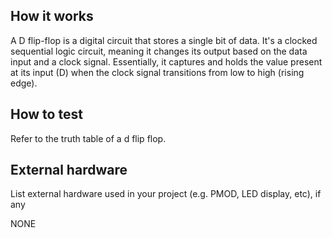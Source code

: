 <!---

This file is used to generate your project datasheet. Please fill in the information below and delete any unused
sections.

You can also include images in this folder and reference them in the markdown. Each image must be less than
512 kb in size, and the combined size of all images must be less than 1 MB.
-->

## How it works

A D flip-flop is a digital circuit that stores a single bit of data. It's a clocked sequential logic circuit, meaning it changes its output based on the data input and a clock signal. Essentially, it captures and holds the value present at its input (D) when the clock signal transitions from low to high (rising edge). 

## How to test

Refer to the truth table of a d flip flop.

## External hardware

List external hardware used in your project (e.g. PMOD, LED display, etc), if any

NONE
